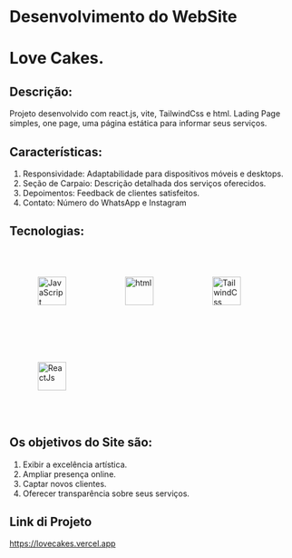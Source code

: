 # Desenvolvimento do WebSite 
# Love Cakes.

## Descrição:

Projeto desenvolvido com react.js, vite, TailwindCss e html. Lading Page simples, one page, uma página estática para informar seus serviços.



## Características:
1. Responsividade: Adaptabilidade para dispositivos móveis e desktops.
2. Seção de Carpaio: Descrição detalhada dos serviços oferecidos.
3. Depoimentos: Feedback de clientes satisfeitos.
4. Contato: Número do WhatsApp e Instagram


## Tecnologias:

<div style="display: inline_block">    
    <img width="50px" style="padding: 50px;" alt="JavaScript" src="https://cdn.jsdelivr.net/gh/devicons/devicon@latest/icons/javascript/javascript-original.svg" />
    <img width="50px" style="padding: 50px;" alt="html" src="https://cdn.jsdelivr.net/gh/devicons/devicon@latest/icons/html5/html5-original.svg" />
    <img width="50px" style="padding: 50px;" alt="TailwindCss" src="https://cdn.jsdelivr.net/gh/devicons/devicon@latest/icons/tailwindcss/tailwindcss-original.svg" />
    <img width="50px" style="padding: 50px;" alt="ReactJs" src="https://cdn.jsdelivr.net/gh/devicons/devicon@latest/icons/react/react-original.svg" />
</div>

## Os objetivos do Site são:

1. Exibir a excelência artística.
2. Ampliar presença online.
3. Captar novos clientes.
4. Oferecer transparência sobre seus serviços.


## Link di Projeto

https://lovecakes.vercel.app
